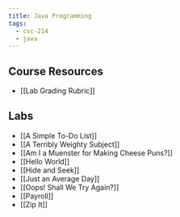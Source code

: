```yaml
---
title: Java Programming
tags:
  - csc-214
  - java
---
```

## Course Resources

* [[Lab Grading Rubric]]

## Labs

* [[A Simple To-Do List]]
* [[A Terribly Weighty Subject]]
* [[Am I a Muenster for Making Cheese Puns?]]
* [[Hello World]]
* [[Hide and Seek]]
* [[Just an Average Day]]
* [[Oops! Shall We Try Again?]]
* [[Payroll]]
* [[Zip It]]
